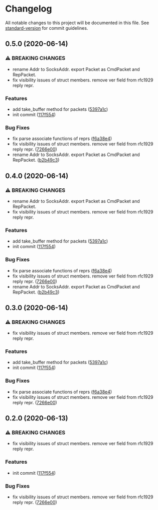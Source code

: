 # Changelog

All notable changes to this project will be documented in this file. See [standard-version](https://github.com/conventional-changelog/standard-version) for commit guidelines.

## 0.5.0 (2020-06-14)


### ⚠ BREAKING CHANGES

* rename Addr to SocksAddr. export Packet as CmdPacket and RepPacket.
* fix visibility issues of struct members. remove ver field from rfc1929 reply repr.

### Features

* add take_buffer method for packets ([5397a1c](https://github.com/hlzhang/protosocks/commit/5397a1cf7b77104d7070425bdf74767740daea4d))
* init commit ([117f554](https://github.com/hlzhang/protosocks/commit/117f55422e6e79087d0126ad409d514a6d8c0504))


### Bug Fixes

* fix parse associate functions of reprs ([f6a38e4](https://github.com/hlzhang/protosocks/commit/f6a38e413c2a98e302d0462fec5ca5141744559d))
* fix visibility issues of struct members. remove ver field from rfc1929 reply repr. ([7266e00](https://github.com/hlzhang/protosocks/commit/7266e00200d5c2de368155595c0c441713115b7b))
* rename Addr to SocksAddr. export Packet as CmdPacket and RepPacket. ([b2b49c3](https://github.com/hlzhang/protosocks/commit/b2b49c3d3fd3c50989ea2ca665674cfa743595a4))

## 0.4.0 (2020-06-14)


### ⚠ BREAKING CHANGES

* rename Addr to SocksAddr. export Packet as CmdPacket and RepPacket.
* fix visibility issues of struct members. remove ver field from rfc1929 reply repr.

### Features

* add take_buffer method for packets ([5397a1c](https://github.com/hlzhang/protosocks/commit/5397a1cf7b77104d7070425bdf74767740daea4d))
* init commit ([117f554](https://github.com/hlzhang/protosocks/commit/117f55422e6e79087d0126ad409d514a6d8c0504))


### Bug Fixes

* fix parse associate functions of reprs ([f6a38e4](https://github.com/hlzhang/protosocks/commit/f6a38e413c2a98e302d0462fec5ca5141744559d))
* fix visibility issues of struct members. remove ver field from rfc1929 reply repr. ([7266e00](https://github.com/hlzhang/protosocks/commit/7266e00200d5c2de368155595c0c441713115b7b))
* rename Addr to SocksAddr. export Packet as CmdPacket and RepPacket. ([b2b49c3](https://github.com/hlzhang/protosocks/commit/b2b49c3d3fd3c50989ea2ca665674cfa743595a4))

## 0.3.0 (2020-06-14)


### ⚠ BREAKING CHANGES

* fix visibility issues of struct members. remove ver field from rfc1929 reply repr.

### Features

* add take_buffer method for packets ([5397a1c](https://github.com/hlzhang/protosocks/commit/5397a1cf7b77104d7070425bdf74767740daea4d))
* init commit ([117f554](https://github.com/hlzhang/protosocks/commit/117f55422e6e79087d0126ad409d514a6d8c0504))


### Bug Fixes

* fix parse associate functions of reprs ([f6a38e4](https://github.com/hlzhang/protosocks/commit/f6a38e413c2a98e302d0462fec5ca5141744559d))
* fix visibility issues of struct members. remove ver field from rfc1929 reply repr. ([7266e00](https://github.com/hlzhang/protosocks/commit/7266e00200d5c2de368155595c0c441713115b7b))

## 0.2.0 (2020-06-13)


### ⚠ BREAKING CHANGES

* fix visibility issues of struct members. remove ver field from rfc1929 reply repr.

### Features

* init commit ([117f554](https://github.com/hlzhang/protosocks/commit/117f55422e6e79087d0126ad409d514a6d8c0504))


### Bug Fixes

* fix visibility issues of struct members. remove ver field from rfc1929 reply repr. ([7266e00](https://github.com/hlzhang/protosocks/commit/7266e00200d5c2de368155595c0c441713115b7b))
